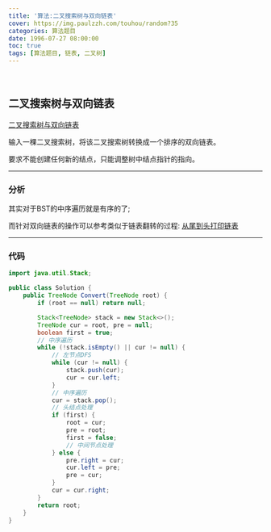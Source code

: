 ```yaml
---
title: '算法:二叉搜索树与双向链表'
cover: https://img.paulzzh.com/touhou/random?35
categories: 算法题目
date: 1996-07-27 08:00:00
toc: true
tags: [算法题目, 链表, 二叉树]
---
```


<br/>

<!--more-->

## 二叉搜索树与双向链表

[二叉搜索树与双向链表](https://www.nowcoder.com/practice/947f6eb80d944a84850b0538bf0ec3a5?tpId=13&tqId=11179&tPage=2&rp=1&ru=%2Fta%2Fcoding-interviews&qru=%2Fta%2Fcoding-interviews%2Fquestion-ranking)

输入一棵二叉搜索树，将该二叉搜索树转换成一个排序的双向链表。

要求不能创建任何新的结点，只能调整树中结点指针的指向。

****

### 分析

其实对于BST的中序遍历就是有序的了;

而针对双向链表的操作可以参考类似于链表翻转的过程: [从尾到头打印链表](https://jasonkayzk.github.io/1996/07/27/算法-从尾到头打印链表/)

****

### 代码

```java
import java.util.Stack;

public class Solution {
    public TreeNode Convert(TreeNode root) {
        if (root == null) return null;

        Stack<TreeNode> stack = new Stack<>();
        TreeNode cur = root, pre = null;
        boolean first = true;
        // 中序遍历
        while (!stack.isEmpty() || cur != null) {
            // 左节点DFS
            while (cur != null) {
                stack.push(cur);
                cur = cur.left;
            }
            // 中序遍历
            cur = stack.pop();
            // 头结点处理
            if (first) {
                root = cur;
                pre = root;
                first = false;
                // 中间节点处理
            } else {
                pre.right = cur;
                cur.left = pre;
                pre = cur;
            }
            cur = cur.right;
        }
        return root;
    }
}
```

